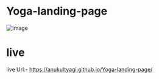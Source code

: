 # Yoga-landing-page
![image](https://user-images.githubusercontent.com/74818876/208312748-6543ddb1-f13b-4a34-8c4e-fd8738f78717.png)
# live
live Url:- https://anukultyagi.github.io/Yoga-landing-page/
